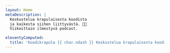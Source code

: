 ```yaml
---
layout: Home
metaDescription: |
  Keskustelua krapulaisesta koodista
  ja kaikesta siihen liittyvästä. 🤑🍻
  Viikoittain ilmestyvä podcast.

eleventyComputed:
  title: 'Koodikrapula {{ char.ndash }} Keskustelua krapulaisesta koodista'
---
```

